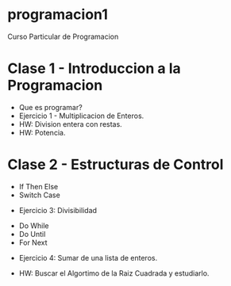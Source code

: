 # programacion1
Curso Particular de Programacion

# Clase 1 - Introduccion a la Programacion

* Que es programar?
* Ejercicio 1 - Multiplicacion de Enteros.
* HW: Division entera con restas.
* HW: Potencia.

# Clase 2 - Estructuras de Control
* If Then Else
* Switch Case
- Ejercicio 3: Divisibilidad
* Do While
* Do Until
* For Next
- Ejercicio 4: Sumar de una lista de enteros.
* HW: Buscar el Algortimo de la Raiz Cuadrada y estudiarlo.
